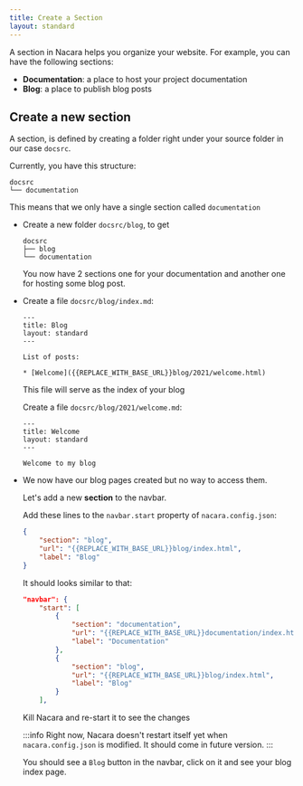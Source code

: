 ```yaml
---
title: Create a Section
layout: standard
---
```


A section in Nacara helps you organize your website. For example, you can have the following sections:

- **Documentation**: a place to host your project documentation
- **Blog**: a place to publish blog posts

## Create a new section

A section, is defined by creating a folder right under your source folder in our case `docsrc`.

Currently, you have this structure:

```
docsrc
└── documentation
```

This means that we only have a single section called `documentation`

<ul class="textual-steps">

<li>

Create a new folder `docsrc/blog`, to get

```
docsrc
├── blog
└── documentation
```

You now have 2 sections one for your documentation and another one for hosting some blog post.

</li>

<li>

Create a file `docsrc/blog/index.md`:

```
---
title: Blog
layout: standard
---

List of posts:

* [Welcome]({{REPLACE_WITH_BASE_URL}}blog/2021/welcome.html)
```

This file will serve as the index of your blog

Create a file `docsrc/blog/2021/welcome.md`:

```
---
title: Welcome
layout: standard
---

Welcome to my blog
```

</li>

<li>

We now have our blog pages created but no way to access them.

Let's add a new **section** to the navbar.

Add these lines to the `navbar.start` property of `nacara.config.json`:

```json
{
    "section": "blog",
    "url": "{{REPLACE_WITH_BASE_URL}}blog/index.html",
    "label": "Blog"
}
```

It should looks similar to that:

```json
"navbar": {
    "start": [
        {
            "section": "documentation",
            "url": "{{REPLACE_WITH_BASE_URL}}documentation/index.html",
            "label": "Documentation"
        },
        {
            "section": "blog",
            "url": "{{REPLACE_WITH_BASE_URL}}blog/index.html",
            "label": "Blog"
        }
    ],
```

Kill Nacara and re-start it to see the changes

:::info
Right now, Nacara doesn't restart itself yet when `nacara.config.json` is modified. It should come in future version.
:::

You should see a `Blog` button in the navbar, click on it and see your blog index page.

</li>

</ul>
